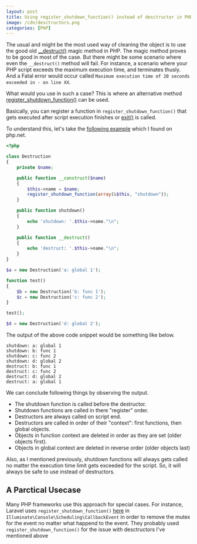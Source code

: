 ```yaml
---
layout: post
title: Using register_shutdown_function() instead of desctructor in PHP
image: /cdn/desctructors.png
categories: [PHP]
---
```


The usual and might be the most used way of cleaning the object is to use the good old [__destruct()](https://www.php.net/manual/en/language.oop5.decon.php#language.oop5.decon.destructor) magic method in PHP. The magic method proves to be good in most of the case. But there might be some scenario where even the `__destruct()` method will fail. For instance, a scenario where your PHP script exceeds the maximum execution time, and terminates thusly. And a Fatal error would occur called `Maximum execution time of 20 seconds exceeded in - on line XX`.

What would you use in such a case? This is where an alternative method [register_shutdown_function()](https://www.php.net/manual/en/function.register-shutdown-function.php) can be used.

Basically, you can register a function in `register_shutdown_function()` that gets executed after script execution finishes or [exit()](https://www.php.net/manual/en/function.exit.php) is called.

To understand this, let's take the [following example](https://www.php.net/manual/en/language.oop5.decon.php#76710) which I found on php.net.

```php
<?php

class Destruction 
{
    private $name;

    public function __construct($name) 
    {
        $this->name = $name;
        register_shutdown_function(array(&$this, "shutdown"));
    }

    public function shutdown()
    {
        echo 'shutdown: '.$this->name."\n";
    }

    public function __destruct()
    {
        echo 'destruct: '.$this->name."\n";
    }
}

$a = new Destruction('a: global 1');

function test() 
{
    $b = new Destruction('b: func 1');
    $c = new Destruction('c: func 2');
}

test();

$d = new Destruction('d: global 2');

```

The output of the above code snippet would be something like below.

```
shutdown: a: global 1
shutdown: b: func 1
shutdown: c: func 2
shutdown: d: global 2
destruct: b: func 1
destruct: c: func 2
destruct: d: global 2
destruct: a: global 1
```

We can conclude following things by observing the output.

- The shutdown function is called before the destructor.
- Shutdown functions are called in there "register" order.
- Destructors are always called on script end.
- Destructors are called in order of their "context": first functions, then global objects.
- Objects in function context are deleted in order as they are set (older objects first).
- Objects in global context are deleted in reverse order (older objects last)

Also, as I mentioned previously, shutdown functions will always gets called no matter the execution time limit gets exceeded for the script. So, it will always be safe to use instead of destructors.

## A Parctical Usecase

Many PHP frameworks use this approach for special cases. For instance, Laravel uses `register_shutdown_function()` [here](https://github.com/illuminate/console/blob/master/Scheduling/CallbackEvent.php#L65) in `Illuminate\Console\Scheduling\CallbackEvent` in order to remove the mutex for the event no matter what happend to the event. They probably used `register_shutdown_function()` for the issue with desctructors I've mentioned above

